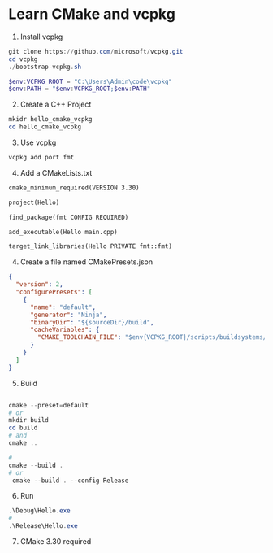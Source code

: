# Learn CMake and vcpkg

1. Install vcpkg

```powershell
git clone https://github.com/microsoft/vcpkg.git
cd vcpkg 
./bootstrap-vcpkg.sh
```

```powershell
$env:VCPKG_ROOT = "C:\Users\Admin\code\vcpkg"
$env:PATH = "$env:VCPKG_ROOT;$env:PATH"
```

2. Create a C++ Project

```powershell
mkidr hello_cmake_vcpkg
cd hello_cmake_vcpkg
```

3. Use vcpkg
```powershell
vcpkg add port fmt
```
4. Add a CMakeLists.txt
```txt
cmake_minimum_required(VERSION 3.30)

project(Hello)

find_package(fmt CONFIG REQUIRED)

add_executable(Hello main.cpp)

target_link_libraries(Hello PRIVATE fmt::fmt)
```
4. Create a file named CMakePresets.json
```json
{
  "version": 2,
  "configurePresets": [
    {
      "name": "default",
      "generator": "Ninja",
      "binaryDir": "${sourceDir}/build",
      "cacheVariables": {
        "CMAKE_TOOLCHAIN_FILE": "$env{VCPKG_ROOT}/scripts/buildsystems/vcpkg.cmake"
      }
    }
  ]
}
```

5. Build
```powershell

cmake --preset=default
# or 
mkdir build
cd build
# and
cmake ..

# 
cmake --build .
# or
 cmake --build . --config Release

```

6. Run

```powershell
.\Debug\Hello.exe
#
.\Release\Hello.exe 
```

7. CMake 3.30 required
